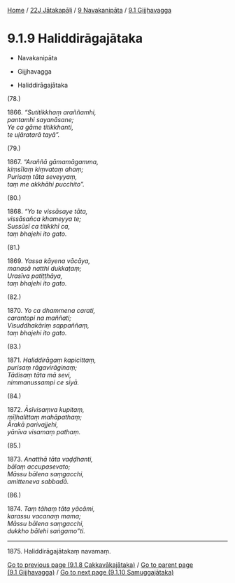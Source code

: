 
[Home](/) / [22J Jātakapāḷi](../...md) / [9 Navakanipāta](...md) / [9.1 Gijjhavagga](../22J/9/9.1.md)

# 9.1.9 Haliddirāgajātaka

* Navakanipāta

* Gijjhavagga

* Haliddirāgajātaka

(78.)

1866\. _“Sutitikkhaṃ araññamhi,_  
_pantamhi sayanāsane;_  
_Ye ca gāme titikkhanti,_  
_te uḷāratarā tayā”._  


(79.)

1867\. _“Araññā gāmamāgamma,_  
_kiṃsīlaṃ kiṃvataṃ ahaṃ;_  
_Purisaṃ tāta seveyyaṃ,_  
_taṃ me akkhāhi pucchito”._  


(80.)

1868\. _“Yo te vissāsaye tāta,_  
_vissāsañca khameyya te;_  
_Sussūsī ca titikkhī ca,_  
_taṃ bhajehi ito gato._  


(81.)

1869\. _Yassa kāyena vācāya,_  
_manasā natthi dukkaṭaṃ;_  
_Urasīva patiṭṭhāya,_  
_taṃ bhajehi ito gato._  


(82.)

1870\. _Yo ca dhammena carati,_  
_carantopi na maññati;_  
_Visuddhakāriṃ sappaññaṃ,_  
_taṃ bhajehi ito gato._  


(83.)

1871\. _Haliddirāgaṃ kapicittaṃ,_  
_purisaṃ rāgavirāginaṃ;_  
_Tādisaṃ tāta mā sevi,_  
_nimmanussampi ce siyā._  


(84.)

1872\. _Āsīvisaṃva kupitaṃ,_  
_mīḷhalittaṃ mahāpathaṃ;_  
_Ārakā parivajjehi,_  
_yānīva visamaṃ pathaṃ._  


(85.)

1873\. _Anatthā tāta vaḍḍhanti,_  
_bālaṃ accupasevato;_  
_Māssu bālena saṃgacchi,_  
_amitteneva sabbadā._  


(86.)

1874\. _Taṃ tāhaṃ tāta yācāmi,_  
_karassu vacanaṃ mama;_  
_Māssu bālena saṃgacchi,_  
_dukkho bālehi saṅgamo”ti._  


---

1875\. Haliddirāgajātakaṃ navamaṃ.



[Go to previous page (9.1.8 Cakkavākajātaka)](9.1.8.md) / [Go to parent page (9.1 Gijjhavagga)](../22J/9/9.1.md) / [Go to next page (9.1.10 Samuggajātaka)](9.1.10.md)


